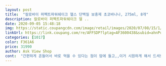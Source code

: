 ```yaml
---
layout: post 
title:  "칼로바이 퍼펙트파워쉐이크 헬스 단백질 보충제 초코바나나, 275ml, 8개" 
description: 칼로바이 퍼펙트파워쉐이크 헬 ..
date: 2020-09-05 15:48:18 
img: https://static.coupangcdn.com/image/retail/images/2020/07/08/15/1/2c1cf89b-aa5c-4b76-9fd8-09b0c485eb04.jpg 
linkUrl: https://link.coupang.com/re/AFFSDP?lptag=AF3600438&subid=ahnPublicAsk&pageKey=1816923942&itemId=3092053961&vendorItemId=71079877898&traceid=V0-113-32e345f4fa70ee32 
categories: [1017] 
color: F361A6 
price: 31990 
author: Ask View Shop 
cont:  "간편하게 흔들어서 바로 먹을 수 있다는 점이 맘에 들고,,이거 시원하게 해서 드셔보세요.<br/> 넘나 맛있네요 ㅎㅎ 바닐라맛도 궁금해요^^<br/>그리고 저는 흰우유 먹으면 바로 화장실로 직행하는데 이제품은 그런게없어서 저에게 딱이구요<br/>단백질 쉐이크도 워낙 여러군데서 나오는터라 여기 저기꺼 먹어봤는데 맛없는건 사놓고 먹지도못하고.<br/>.<br/>버리기도 아깝고 자리만 차지하는데 파워쉐이크는 초코우유처럼 꿀꺽꿀꺽 잘 넘어가네요.<br/> 두병도 거뜬히 마실 수 있을만한 맛! ㅋㅋ<br/>이거 왜 품절인가요 ㅠㅠ 처음 구매해서 먹어보고 재구매 하러 왔는데! 와씨.<br/>.<br/>뭔일이래<br/>저는 헬스장갈때 잊지않고 한개씩 챙겨서 나가요.<br/> 운동을 매일하진 못하지만 이건 매일 챙겨먹고 있어요.<br/><br/>품절 풀리면 빠른구매 해야겠네요<br/>호기심에  일단구매했어요 평상시는 매일제품을  마시고있는데  연예인이  광고하고있는 충동구매했고요.<br/>마실만 하지만.<br/>우선 개인취향이 달달한것 싫어해서  재구매할 생각은 없네요<br/>휴대도 간편해서 운동후에 꼭 한병씩 챙겨먹는 잇템!!<br/>" 
---
```

